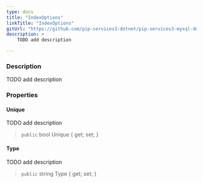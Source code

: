 ```yaml
---
type: docs
title: "IndexOptions"
linkTitle: "IndexOptions"
gitUrl: "https://github.com/pip-services3-dotnet/pip-services3-mysql-dotnet"
description: >
    TODO add description

---
```


### Description

TODO add description

### Properties

#### Unique
TODO add description
> `public` bool Unique { get; set; }

#### Type
TODO add description
> `public` string Type { get; set; }